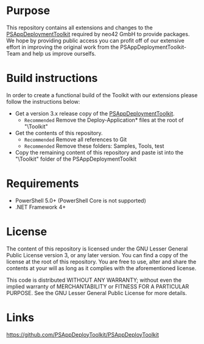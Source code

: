 # Purpose
This repository contains all extensions and changes to the [PSAppDeploymentToolkit](#links) required by neo42 GmbH to provide packages. We hope by providing public access you can profit off of our extensive effort in improving the original work from the PSAppDeploymentToolkit-Team and help us improve ourselfs.

# Build instructions
In order to create a functional build of the Toolkit with our extensions please follow the instructions below:

* Get a version 3.x release copy of the [PSAppDeploymentToolkit](#links).
    - ```Recommended``` Remove the Deploy-Application* files at the root of "\Toolkit"
* Get the contents of this repository.
    - ```Recommended``` Remove all references to Git
    - ```Recommended``` Remove these folders: Samples, Tools, test
* Copy the remaining content of this repository and paste ist into the "\Toolkit" folder of the PSAppDeploymentToolkit 

# Requirements
* PowerShell 5.0+ (PowerShell Core is not supported)
* .NET Framework 4+

# License
The content of this repository is licensed under the GNU Lesser General Public License version 3, or any later version. You can find a copy of the license at the root of this repository. You are free to use, alter and share the contents at your will as long as it complies with the aforementioned license.

This code is distributed WITHOUT ANY WARRANTY; without even the implied warranty of MERCHANTABILITY or FITNESS FOR A PARTICULAR PURPOSE. See the GNU Lesser General Public License for more details.

# Links
https://github.com/PSAppDeployToolkit/PSAppDeployToolkit